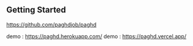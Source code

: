  
## Getting Started

https://github.com/paghdjob/paghd

demo : https://paghd.herokuapp.com/
demo : https://paghd.vercel.app/

 
 
